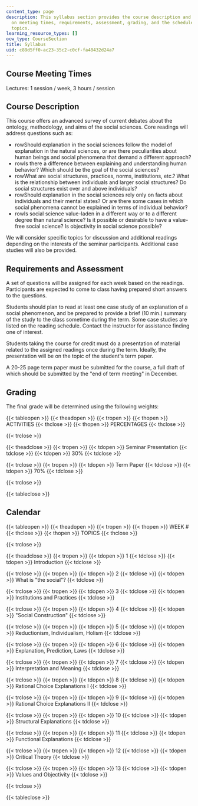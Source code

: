 ```yaml
---
content_type: page
description: This syllabus section provides the course description and information
  on meeting times, requirements, assessment, grading, and the schedule of course
  topics.
learning_resource_types: []
ocw_type: CourseSection
title: Syllabus
uid: c89d5ff0-ac23-35c2-c0cf-fa48432d24a7
---
```


Course Meeting Times
--------------------

Lectures: 1 session / week, 3 hours / session

Course Description
------------------

This course offers an advanced survey of current debates about the ontology, methodology, and aims of the social sciences. Core readings will address questions such as:

*   rowShould explanation in the social sciences follow the model of explanation in the natural sciences, or are there peculiarities about human beings and social phenomena that demand a different approach?
*   rowIs there a difference between explaining and understanding human behavior? Which should be the goal of the social sciences?
*   rowWhat are social structures, practices, norms, institutions, etc.? What is the relationship between individuals and larger social structures? Do social structures exist over and above individuals?
*   rowShould explanation in the social sciences rely only on facts about individuals and their mental states? Or are there some cases in which social phenomena cannot be explained in terms of individual behavior?
*   rowIs social science value-laden in a different way or to a different degree than natural science? Is it possible or desirable to have a value-free social science? Is objectivity in social science possible?

We will consider specific topics for discussion and additional readings depending on the interests of the seminar participants. Additional case studies will also be provided.

Requirements and Assessment
---------------------------

A set of questions will be assigned for each week based on the readings. Participants are expected to come to class having prepared short answers to the questions.

Students should plan to read at least one case study of an explanation of a social phenomenon, and be prepared to provide a brief (10 min.) summary of the study to the class sometime during the term. Some case studies are listed on the reading schedule. Contact the instructor for assistance finding one of interest.

Students taking the course for credit must do a presentation of material related to the assigned readings once during the term. Ideally, the presentation will be on the topic of the student's term paper.

A 20-25 page term paper must be submitted for the course, a full draft of which should be submitted by the "end of term meeting" in December.

Grading
-------

The final grade will be determined using the following weights:

{{< tableopen >}}
{{< theadopen >}}
{{< tropen >}}
{{< thopen >}}
ACTIVITIES
{{< thclose >}}
{{< thopen >}}
PERCENTAGES
{{< thclose >}}

{{< trclose >}}

{{< theadclose >}}
{{< tropen >}}
{{< tdopen >}}
Seminar Presentation
{{< tdclose >}}
{{< tdopen >}}
30%
{{< tdclose >}}

{{< trclose >}}
{{< tropen >}}
{{< tdopen >}}
Term Paper
{{< tdclose >}}
{{< tdopen >}}
70%
{{< tdclose >}}

{{< trclose >}}

{{< tableclose >}}

Calendar
--------

{{< tableopen >}}
{{< theadopen >}}
{{< tropen >}}
{{< thopen >}}
WEEK #
{{< thclose >}}
{{< thopen >}}
TOPICS
{{< thclose >}}

{{< trclose >}}

{{< theadclose >}}
{{< tropen >}}
{{< tdopen >}}
1
{{< tdclose >}}
{{< tdopen >}}
Introduction
{{< tdclose >}}

{{< trclose >}}
{{< tropen >}}
{{< tdopen >}}
2
{{< tdclose >}}
{{< tdopen >}}
What is "the social"?
{{< tdclose >}}

{{< trclose >}}
{{< tropen >}}
{{< tdopen >}}
3
{{< tdclose >}}
{{< tdopen >}}
Institutions and Practices
{{< tdclose >}}

{{< trclose >}}
{{< tropen >}}
{{< tdopen >}}
4
{{< tdclose >}}
{{< tdopen >}}
"Social Construction"
{{< tdclose >}}

{{< trclose >}}
{{< tropen >}}
{{< tdopen >}}
5
{{< tdclose >}}
{{< tdopen >}}
Reductionism, Individualism, Holism
{{< tdclose >}}

{{< trclose >}}
{{< tropen >}}
{{< tdopen >}}
6
{{< tdclose >}}
{{< tdopen >}}
Explanation, Prediction, Laws
{{< tdclose >}}

{{< trclose >}}
{{< tropen >}}
{{< tdopen >}}
7
{{< tdclose >}}
{{< tdopen >}}
Interpretation and Meaning
{{< tdclose >}}

{{< trclose >}}
{{< tropen >}}
{{< tdopen >}}
8
{{< tdclose >}}
{{< tdopen >}}
Rational Choice Explanations I
{{< tdclose >}}

{{< trclose >}}
{{< tropen >}}
{{< tdopen >}}
9
{{< tdclose >}}
{{< tdopen >}}
Rational Choice Explanations II
{{< tdclose >}}

{{< trclose >}}
{{< tropen >}}
{{< tdopen >}}
10
{{< tdclose >}}
{{< tdopen >}}
Structural Explanations
{{< tdclose >}}

{{< trclose >}}
{{< tropen >}}
{{< tdopen >}}
11
{{< tdclose >}}
{{< tdopen >}}
Functional Explanations
{{< tdclose >}}

{{< trclose >}}
{{< tropen >}}
{{< tdopen >}}
12
{{< tdclose >}}
{{< tdopen >}}
Critical Theory
{{< tdclose >}}

{{< trclose >}}
{{< tropen >}}
{{< tdopen >}}
13
{{< tdclose >}}
{{< tdopen >}}
Values and Objectivity
{{< tdclose >}}

{{< trclose >}}

{{< tableclose >}}